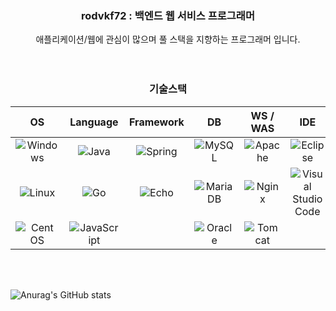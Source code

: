 ### <center>rodvkf72 : 백엔드 웹 서비스 프로그래머</center>

<center>애플리케이션/웹에 관심이 많으며 풀 스택을 지향하는 프로그래머 입니다.</center>
<br>
<br>

### <center>기술스택</center>

<center>

| OS | Language | Framework | DB | WS / WAS | IDE |
|:--:|:--------:|:---------:|:--:|:--------:|:---:|
|![Windows](https://img.shields.io/badge/Windows-0078D6?style=for-the-badge&logo=windows&logoColor=white)|![Java](https://img.shields.io/badge/java-%23ED8B00.svg?style=for-the-badge&logo=java&logoColor=white)|![Spring](https://img.shields.io/badge/spring-%236DB33F.svg?style=for-the-badge&logo=spring&logoColor=white)|![MySQL](https://img.shields.io/badge/mysql-%2300f.svg?style=for-the-badge&logo=mysql&logoColor=white)|![Apache](https://img.shields.io/badge/apache-%23D42029.svg?style=for-the-badge&logo=apache&logoColor=white)|![Eclipse](https://img.shields.io/badge/Eclipse-FE7A16.svg?style=for-the-badge&logo=Eclipse&logoColor=white)|
|![Linux](https://img.shields.io/badge/Linux-FCC624?style=for-the-badge&logo=linux&logoColor=black)|![Go](https://img.shields.io/badge/go-%2300ADD8.svg?style=for-the-badge&logo=go&logoColor=white)|![Echo](https://img.shields.io/badge/Golang-Echo-brightgreen)|![MariaDB](https://img.shields.io/badge/MariaDB-003545?style=for-the-badge&logo=mariadb&logoColor=white)|![Nginx](https://img.shields.io/badge/nginx-%23009639.svg?style=for-the-badge&logo=nginx&logoColor=white)|![Visual Studio Code](https://img.shields.io/badge/Visual%20Studio%20Code-0078d7.svg?style=for-the-badge&logo=visual-studio-code&logoColor=white)|
|![Cent OS](https://img.shields.io/badge/cent%20os-002260?style=for-the-badge&logo=centos&logoColor=F0F0F0)|![JavaScript](https://img.shields.io/badge/javascript-%23323330.svg?style=for-the-badge&logo=javascript&logoColor=%23F7DF1E)||![Oracle](https://img.shields.io/badge/Oracle-F80000?style=for-the-badge&logo=oracle&logoColor=white)|![Tomcat](https://img.shields.io/badge/Apache-Tomcat-brightgreen)|

</center>

<br>
<br>

![Anurag's GitHub stats](https://github-readme-stats.vercel.app/api?username=rodvkf72&show_icons=true&theme=dark)

